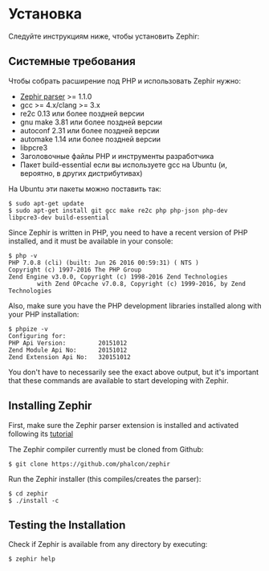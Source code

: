 # Установка

Следуйте инструкциям ниже, чтобы установить Zephir:

<a name='prerequisites'></a>

## Системные требования

Чтобы собрать расширение под PHP и использовать Zephir нужно:

* [Zephir parser](https://github.com/phalcon/php-zephir-parser) >= 1.1.0
* gcc >= 4.x/clang >= 3.x
* re2c 0.13 или более поздней версии
* gnu make 3.81 или более поздней версии
* autoconf 2.31 или более поздней версии
* automake 1.14 или более поздней версии
* libpcre3
* Заголовочные файлы PHP и инструменты разработчика
* Пакет build-essential если вы используете gcc на Ubuntu (и, вероятно, в других дистрибутивах)

На Ubuntu эти пакеты можно поставить так:

    $ sudo apt-get update
    $ sudo apt-get install git gcc make re2c php php-json php-dev libpcre3-dev build-essential
    

Since Zephir is written in PHP, you need to have a recent version of PHP installed, and it must be available in your console:

    $ php -v
    PHP 7.0.8 (cli) (built: Jun 26 2016 00:59:31) ( NTS )
    Copyright (c) 1997-2016 The PHP Group
    Zend Engine v3.0.0, Copyright (c) 1998-2016 Zend Technologies
            with Zend OPcache v7.0.8, Copyright (c) 1999-2016, by Zend Technologies
    

Also, make sure you have the PHP development libraries installed along with your PHP installation:

    $ phpize -v
    Configuring for:
    PHP Api Version:         20151012
    Zend Module Api No:      20151012
    Zend Extension Api No:   320151012
    

You don't have to necessarily see the exact above output, but it's important that these commands are available to start developing with Zephir.

<a name='installing-zephir'></a>

## Installing Zephir

First, make sure the Zephir parser extension is installed and activated following its [tutorial](https://github.com/phalcon/php-zephir-parser)

The Zephir compiler currently must be cloned from Github:

    $ git clone https://github.com/phalcon/zephir
    

Run the Zephir installer (this compiles/creates the parser):

    $ cd zephir
    $ ./install -c
    

<a name='testing-the-installation'></a>

## Testing the Installation

Check if Zephir is available from any directory by executing:

    $ zephir help